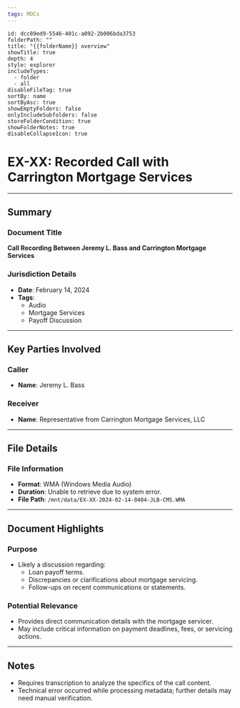 ```yaml
---
tags: MOCs
---
```

```folder-overview
id: dcc89ed9-5546-401c-a092-2b006bda3753
folderPath: ""
title: "{{folderName}} overview"
showTitle: true
depth: 4
style: explorer
includeTypes:
  - folder
  - all
disableFileTag: true
sortBy: name
sortByAsc: true
showEmptyFolders: false
onlyIncludeSubfolders: false
storeFolderCondition: true
showFolderNotes: true
disableCollapseIcon: true
```


# EX-XX: Recorded Call with Carrington Mortgage Services

---

## Summary

### Document Title
**Call Recording Between Jeremy L. Bass and Carrington Mortgage Services**

### Jurisdiction Details
- **Date**: February 14, 2024
- **Tags**:
  - Audio
  - Mortgage Services
  - Payoff Discussion

---

## Key Parties Involved

### Caller
- **Name**: Jeremy L. Bass

### Receiver
- **Name**: Representative from Carrington Mortgage Services, LLC

---

## File Details

### File Information
- **Format**: WMA (Windows Media Audio)
- **Duration**: Unable to retrieve due to system error.
- **File Path**: `/mnt/data/EX-XX-2024-02-14-0404-JLB-CMS.WMA`

---

## Document Highlights

### Purpose
- Likely a discussion regarding:
  - Loan payoff terms.
  - Discrepancies or clarifications about mortgage servicing.
  - Follow-ups on recent communications or statements.

### Potential Relevance
- Provides direct communication details with the mortgage servicer.
- May include critical information on payment deadlines, fees, or servicing actions.

---

## Notes
- Requires transcription to analyze the specifics of the call content.
- Technical error occurred while processing metadata; further details may need manual verification.


